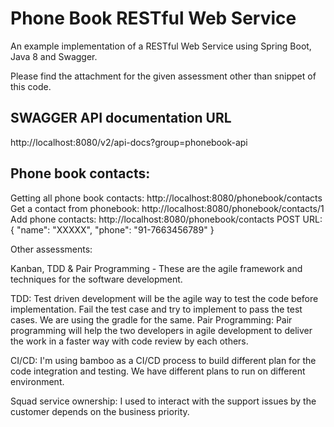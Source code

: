 # Phone Book RESTful Web Service

An example implementation of a RESTful Web Service using Spring Boot, Java 8 and Swagger.

Please find the attachment for the given assessment other than snippet of this code.

SWAGGER API documentation URL
----------------------------
http://localhost:8080/v2/api-docs?group=phonebook-api


Phone book contacts:
----------------------------
Getting all phone book contacts: http://localhost:8080/phonebook/contacts
Get a contact from phonebook: http://localhost:8080/phonebook/contacts/1
Add phone contacts:  http://localhost:8080/phonebook/contacts
POST URL:
{
"name": "XXXXX",
"phone": "91-7663456789"
}

Other assessments:

Kanban, TDD & Pair Programming - These are the agile framework and techniques for the software development. 

TDD: Test driven development will be the agile way to test the code before implementation. Fail the test case and try to implement to pass the test cases. We are using the gradle for the same.
Pair Programming: Pair programming will help the two developers in agile development to deliver the work in a faster way with code review by each others.

CI/CD: I'm using bamboo as a CI/CD process to build different plan for the code integration and testing. We have different plans to run on different environment.

Squad service ownership: I used to interact with the support issues by the customer depends on the business priority.

